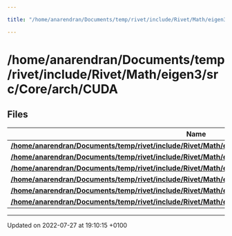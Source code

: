 ```yaml
---

title: "/home/anarendran/Documents/temp/rivet/include/Rivet/Math/eigen3/src/Core/arch/CUDA"

---
```


# /home/anarendran/Documents/temp/rivet/include/Rivet/Math/eigen3/src/Core/arch/CUDA



## Files

| Name           |
| -------------- |
| **[/home/anarendran/Documents/temp/rivet/include/Rivet/Math/eigen3/src/Core/arch/CUDA/Complex.h](http://example.org/files/cuda_2complex_8h/#file-complex.h)**  |
| **[/home/anarendran/Documents/temp/rivet/include/Rivet/Math/eigen3/src/Core/arch/CUDA/Half.h](http://example.org/files/half_8h/#file-half.h)**  |
| **[/home/anarendran/Documents/temp/rivet/include/Rivet/Math/eigen3/src/Core/arch/CUDA/MathFunctions.h](http://example.org/files/arch_2cuda_2mathfunctions_8h/#file-mathfunctions.h)**  |
| **[/home/anarendran/Documents/temp/rivet/include/Rivet/Math/eigen3/src/Core/arch/CUDA/PacketMath.h](http://example.org/files/cuda_2packetmath_8h/#file-packetmath.h)**  |
| **[/home/anarendran/Documents/temp/rivet/include/Rivet/Math/eigen3/src/Core/arch/CUDA/PacketMathHalf.h](http://example.org/files/packetmathhalf_8h/#file-packetmathhalf.h)**  |
| **[/home/anarendran/Documents/temp/rivet/include/Rivet/Math/eigen3/src/Core/arch/CUDA/TypeCasting.h](http://example.org/files/cuda_2typecasting_8h/#file-typecasting.h)**  |






-------------------------------

Updated on 2022-07-27 at 19:10:15 +0100
